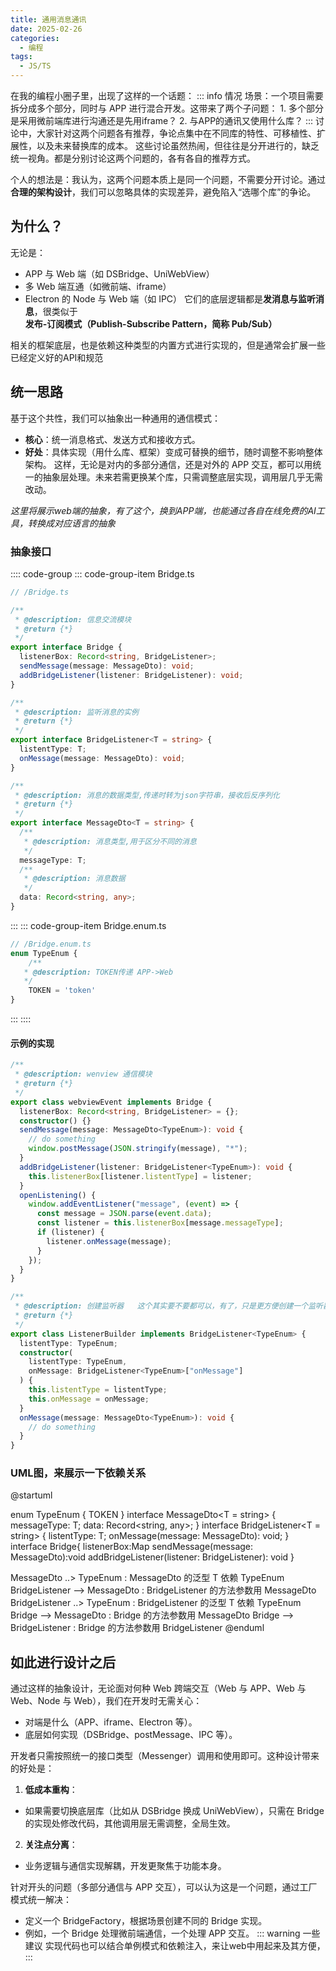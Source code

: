 ```yaml
---
title: 通用消息通讯
date: 2025-02-26
categories:
  - 编程
tags:
  - JS/TS
---
```


在我的编程小圈子里，出现了这样的一个话题：
:::  info 情况
    场景：一个项目需要拆分成多个部分，同时与 APP 进行混合开发。这带来了两个子问题：
    1. 多个部分是采用微前端库进行沟通还是先用iframe？
    2. 与APP的通讯又使用什么库？
:::
讨论中，大家针对这两个问题各有推荐，争论点集中在不同库的特性、可移植性、扩展性，以及未来替换库的成本。
这些讨论虽然热闹，但往往是分开进行的，缺乏统一视角。都是分别讨论这两个问题的，各有各自的推荐方式。

个人的想法是：我认为，这两个问题本质上是同一个问题，不需要分开讨论。通过**合理的架构设计**，我们可以忽略具体的实现差异，避免陷入“选哪个库”的争论。

## 为什么？
无论是：
- APP 与 Web 端（如 DSBridge、UniWebView）
- 多 Web 端互通（如微前端、iframe）
- Electron 的 Node 与 Web 端（如 IPC）
它们的底层逻辑都是**发消息与监听消息**，很类似于**发布-订阅模式（Publish-Subscribe Pattern，简称 Pub/Sub）**

相关的框架底层，也是依赖这种类型的内置方式进行实现的，但是通常会扩展一些已经定义好的API和规范
## 统一思路
基于这个共性，我们可以抽象出一种通用的通信模式：

- **核心**：统一消息格式、发送方式和接收方式。
- **好处**：具体实现（用什么库、框架）变成可替换的细节，随时调整不影响整体架构。
这样，无论是对内的多部分通信，还是对外的 APP 交互，都可以用统一的抽象层处理。未来若需更换某个库，只需调整底层实现，调用层几乎无需改动。

*这里将展示web端的抽象，有了这个，换到APP端，也能通过各自在线免费的AI工具，转换成对应语言的抽象*
### 抽象接口
:::: code-group
::: code-group-item Bridge.ts
```typescript
// /Bridge.ts

/**
 * @description: 信息交流模块
 * @return {*}
 */
export interface Bridge {
  listenerBox: Record<string, BridgeListener>;
  sendMessage(message: MessageDto): void;
  addBridgeListener(listener: BridgeListener): void;
}

/**
 * @description: 监听消息的实例
 * @return {*}
 */
export interface BridgeListener<T = string> {
  listentType: T;
  onMessage(message: MessageDto): void;
}

/**
 * @description: 消息的数据类型,传递时转为json字符串，接收后反序列化
 * @return {*}
 */
export interface MessageDto<T = string> {
  /**
   * @description: 消息类型,用于区分不同的消息
   */
  messageType: T;
  /**
   * @description: 消息数据
   */
  data: Record<string, any>;
}

```
:::
::: code-group-item Bridge.enum.ts
```typescript
// /Bridge.enum.ts
enum TypeEnum {
    /**
   * @description: TOKEN传递 APP->Web
   */
    TOKEN = 'token'
}
```
:::
::::
#### 示例的实现

```typescript
/**
 * @description: wenview 通信模块
 * @return {*}
 */
export class webviewEvent implements Bridge {
  listenerBox: Record<string, BridgeListener> = {};
  constructor() {}
  sendMessage(message: MessageDto<TypeEnum>): void {
    // do something
    window.postMessage(JSON.stringify(message), "*");
  }
  addBridgeListener(listener: BridgeListener<TypeEnum>): void {
    this.listenerBox[listener.listentType] = listener;
  }
  openListening() {
    window.addEventListener("message", (event) => {
      const message = JSON.parse(event.data);
      const listener = this.listenerBox[message.messageType];
      if (listener) {
        listener.onMessage(message);
      }
    });
  }
}

/**
 * @description: 创建监听器   这个其实要不要都可以，有了，只是更方便创建一个监听器
 * @return {*}
 */
export class ListenerBuilder implements BridgeListener<TypeEnum> {
  listentType: TypeEnum;
  constructor(
    listentType: TypeEnum,
    onMessage: BridgeListener<TypeEnum>["onMessage"]
  ) {
    this.listentType = listentType;
    this.onMessage = onMessage;
  }
  onMessage(message: MessageDto<TypeEnum>): void {
    // do something
  }
}

```
### UML图，来展示一下依赖关系
@startuml

enum TypeEnum {
    TOKEN
}
interface MessageDto<T = string> {
  messageType: T;
  data: Record<string, any>;
}
interface BridgeListener<T = string> {
  listentType: T;
  onMessage(message: MessageDto): void;
}
interface Bridge{
    listenerBox:Map
    sendMessage(message: MessageDto):void
    addBridgeListener(listener: BridgeListener): void
}

MessageDto ..> TypeEnum  : MessageDto 的泛型 T 依赖 TypeEnum
BridgeListener --> MessageDto  : BridgeListener 的方法参数用 MessageDto
BridgeListener ..> TypeEnum  : BridgeListener 的泛型 T 依赖 TypeEnum
Bridge --> MessageDto  : Bridge 的方法参数用 MessageDto
Bridge --> BridgeListener  : Bridge 的方法参数用 BridgeListener
@enduml

## 如此进行设计之后
通过这样的抽象设计，无论面对何种 Web 跨端交互（Web 与 APP、Web 与 Web、Node 与 Web），我们在开发时无需关心：

- 对端是什么（APP、iframe、Electron 等）。
- 底层如何实现（DSBridge、postMessage、IPC 等）。

开发者只需按照统一的接口类型（Messenger）调用和使用即可。这种设计带来的好处是：

1. **低成本重构**：
 - 如果需要切换底层库（比如从 DSBridge 换成 UniWebView），只需在 Bridge 的实现处修改代码，其他调用层无需调整，全局生效。
2. **关注点分离**：
 - 业务逻辑与通信实现解耦，开发更聚焦于功能本身。

针对开头的问题（多部分通信与 APP 交互），可以认为这是一个问题，通过工厂模式统一解决：

- 定义一个 BridgeFactory，根据场景创建不同的 Bridge 实现。
- 例如，一个 Bridge 处理微前端通信，一个处理 APP 交互。
::: warning 一些建议
    实现代码也可以结合单例模式和依赖注入，来让web中用起来及其方便，
:::
